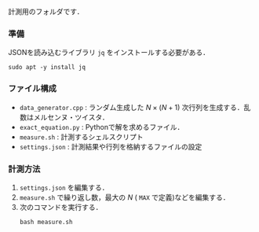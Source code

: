 計測用のフォルダです．
### 準備
JSONを読み込むライブラリ ``jq`` をインストールする必要がある．
```
sudo apt -y install jq
```
### ファイル構成
- ``data_generator.cpp`` : ランダム生成した $N\times(N+1)$ 次行列を生成する．乱数はメルセンヌ・ツイスタ．
- ``exact_equation.py`` : Pythonで解を求めるファイル．
- ``measure.sh`` : 計測するシェルスクリプト
- ``settings.json`` : 計測結果や行列を格納するファイルの設定
### 計測方法
1. ``settings.json`` を編集する．
2. ``measure.sh`` で繰り返し数，最大の $N$ ( ``MAX`` で定義)などを編集する．
3. 次のコマンドを実行する．
    ```
    bash measure.sh
    ```